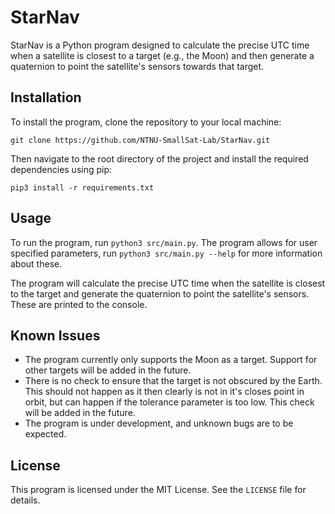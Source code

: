 
# StarNav

StarNav is a Python program designed to calculate the precise UTC time when a satellite is closest to a target (e.g., the Moon) and then generate a quaternion to point the satellite's sensors towards that target.

## Installation

To install the program, clone the repository to your local machine:

`git clone https://github.com/NTNU-SmallSat-Lab/StarNav.git`

Then navigate to the root directory of the project and install the required dependencies using pip:

`pip3 install -r requirements.txt`

## Usage
To run the program, run `python3 src/main.py`. 
The program allows for user specified parameters, run `python3 src/main.py --help`  for more information about these. 

The program will calculate the precise UTC time when the satellite is closest to the target and generate the quaternion to point the satellite's sensors. These are printed to the console.

## Known Issues
* The program currently only supports the Moon as a target. Support for other targets will be added in the future.
* There is no check to ensure that the target is not obscured by the Earth. This should not happen as it then clearly is not in it's closes point in orbit, but can happen if the tolerance parameter is too low. This check will be added in the future.
* The program is under development, and unknown bugs are to be expected. 

## License
This program is licensed under the MIT License. See the `LICENSE` file for details.